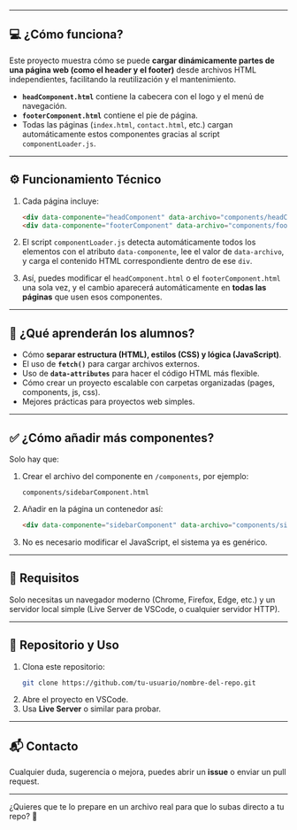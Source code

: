 
---

## 💻 ¿Cómo funciona?

Este proyecto muestra cómo se puede **cargar dinámicamente partes de una página web (como el header y el footer)** desde archivos HTML independientes, facilitando la reutilización y el mantenimiento.

- **`headComponent.html`** contiene la cabecera con el logo y el menú de navegación.
- **`footerComponent.html`** contiene el pie de página.
- Todas las páginas (`index.html`, `contact.html`, etc.) cargan automáticamente estos componentes gracias al script `componentLoader.js`.

---

## ⚙️ Funcionamiento Técnico

1. Cada página incluye:
    ```html
    <div data-componente="headComponent" data-archivo="components/headComponent.html"></div>
    <div data-componente="footerComponent" data-archivo="components/footerComponent.html"></div>
    ```

2. El script `componentLoader.js` detecta automáticamente todos los elementos con el atributo `data-componente`, lee el valor de `data-archivo`, y carga el contenido HTML correspondiente dentro de ese `div`.

3. Así, puedes modificar el `headComponent.html` o el `footerComponent.html` una sola vez, y el cambio aparecerá automáticamente en **todas las páginas** que usen esos componentes.

---

## 📖 ¿Qué aprenderán los alumnos?

- Cómo **separar estructura (HTML), estilos (CSS) y lógica (JavaScript)**.
- El uso de **`fetch()`** para cargar archivos externos.
- Uso de **`data-attributes`** para hacer el código HTML más flexible.
- Cómo crear un proyecto escalable con carpetas organizadas (pages, components, js, css).
- Mejores prácticas para proyectos web simples.

---

## ✅ ¿Cómo añadir más componentes?

Solo hay que:

1. Crear el archivo del componente en `/components`, por ejemplo:
    ```
    components/sidebarComponent.html
    ```
2. Añadir en la página un contenedor así:
    ```html
    <div data-componente="sidebarComponent" data-archivo="components/sidebarComponent.html"></div>
    ```
3. No es necesario modificar el JavaScript, el sistema ya es genérico.

---

## 🚀 Requisitos

Solo necesitas un navegador moderno (Chrome, Firefox, Edge, etc.) y un servidor local simple (Live Server de VSCode, o cualquier servidor HTTP).

---

## 📂 Repositorio y Uso

1. Clona este repositorio:
    ```bash
    git clone https://github.com/tu-usuario/nombre-del-repo.git
    ```
2. Abre el proyecto en VSCode.
3. Usa **Live Server** o similar para probar.

---

## 📬 Contacto

Cualquier duda, sugerencia o mejora, puedes abrir un **issue** o enviar un pull request.

---

¿Quieres que te lo prepare en un archivo real para que lo subas directo a tu repo? 🚀
